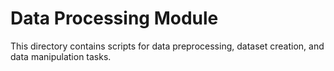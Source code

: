# Data Processing Module

This directory contains scripts for data preprocessing, dataset creation, and data manipulation tasks.
